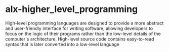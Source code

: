 # alx-higher_level_programming
High-level programming languages are designed to provide a more abstract and user-friendly interface for writing software, allowing developers to focus on the logic of their programs rather than the low-level details of the computer's architecture. High-level source code contains easy-to-read syntax that is later converted into a low-level language
